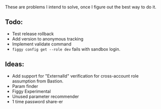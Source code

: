 These are problems I intend to solve, once I figure out the best way to do it.

## Todo:
- Test release rollback
- Add version to anonymous tracking
- Implement validate command
- `figgy config get --role dev` fails with sandbox login.

## Ideas:
- Add support for "ExternalId" verification for cross-account role assumption from Bastion.
- Param finder
- Figgy Experimental
- Unused parameter recommender
- 1 time password share-er